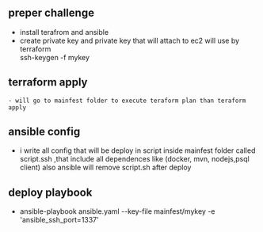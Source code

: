 ##  preper challenge

- install terafrom and ansible 
- create private key and private key that will attach to ec2 will use by terraform  
    ssh-keygen -f mykey

## terraform apply 
    - will go to mainfest folder to execute teraform plan than teraform apply 
    
## ansible config 
   - i write all config that will be deploy in script inside mainfest folder called script.ssh ,that include all dependences like (docker, mvn, nodejs,psql client)      also ansible will remove script.sh  after deploy     
   
   ## deploy playbook 
   - ansible-playbook ansible.yaml  --key-file mainfest/mykey -e 'ansible_ssh_port=1337'
  

